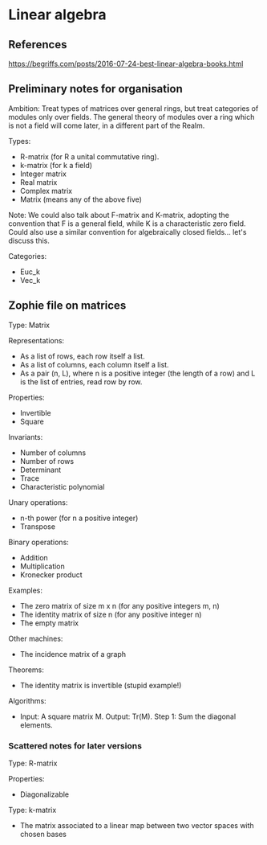 # Linear algebra


## References

https://begriffs.com/posts/2016-07-24-best-linear-algebra-books.html


## Preliminary notes for organisation

Ambition: Treat types of matrices over general rings, but treat categories of modules only over fields. The general theory of modules over a ring which is not a field will come later, in a different part of the Realm.

Types:
- R-matrix (for R a unital commutative ring).
- k-matrix (for k a field)
- Integer matrix
- Real matrix
- Complex matrix
- Matrix (means any of the above five)

Note: We could also talk about F-matrix and K-matrix, adopting the convention that F is a general field, while K is a characteristic zero field. Could also use a similar convention for algebraically closed fields... let's discuss this.

Categories:
- Euc_k
- Vec_k


## Zophie file on matrices

Type: Matrix

Representations:
- As a list of rows, each row itself a list.
- As a list of columns, each column itself a list.
- As a pair (n, L), where n is a positive integer (the length of a row) and L is the list of entries, read row by row.

Properties:
- Invertible
- Square

Invariants:
- Number of columns
- Number of rows
- Determinant
- Trace
- Characteristic polynomial

Unary operations:
- n-th power (for n a positive integer)
- Transpose

Binary operations:
- Addition
- Multiplication
- Kronecker product

Examples:
- The zero matrix of size m x n (for any positive integers m, n)
- The identity matrix of size n (for any positive integer n)
- The empty matrix

Other machines:
- The incidence matrix of a graph

Theorems:
- The identity matrix is invertible (stupid example!)

Algorithms:
- Input: A square matrix M. Output: Tr(M). Step 1: Sum the diagonal elements.




### Scattered notes for later versions

Type: R-matrix

Properties:
- Diagonalizable


Type: k-matrix  

- The matrix associated to a linear map between two vector spaces with chosen bases
